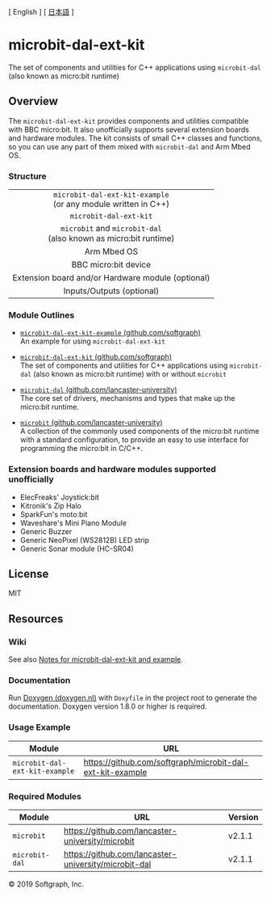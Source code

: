 [ English ] [ [日本語](README_ja.md) ]

# microbit-dal-ext-kit

The set of components and utilities for C++ applications using `microbit-dal` (also known as micro:bit runtime)

## Overview

The `microbit-dal-ext-kit` provides components and utilities compatible with BBC micro:bit. It also unofficially supports several extension boards and hardware modules. The kit consists of small C++ classes and functions, so you can use any part of them mixed with `microbit-dal` and Arm Mbed OS.

### Structure

<table>
	<tr><td align="center">
<code>microbit-dal-ext-kit-example</code>
	<br>
(or any module written in C++)
	</td></tr>
	<tr><td align="center">
<code>microbit-dal-ext-kit</code>
	</td></tr>
	<tr><td align="center">
<code>microbit</code>
and
<code>microbit-dal</code>
	<br>
(also known as micro:bit runtime)
	</td></tr>
	<tr><td align="center">
Arm Mbed OS
	</td></tr>
	<tr><td align="center">
BBC micro:bit device
	</td></tr>
	<tr><td align="center">
Extension board and/or Hardware module (optional)
	</td></tr>
	<tr><td align="center">
Inputs/Outputs (optional)
	</td></tr>
	</table>

### Module Outlines

+ [`microbit-dal-ext-kit-example` (github.com/softgraph)](https://github.com/softgraph/microbit-dal-ext-kit-example)  
An example for using `microbit-dal-ext-kit`

+ [`microbit-dal-ext-kit` (github.com/softgraph)](https://github.com/softgraph/microbit-dal-ext-kit)  
The set of components and utilities for C++ applications using `microbit-dal` (also known as micro:bit runtime) with or without `microbit`

+ [`microbit-dal` (github.com/lancaster-university)](https://github.com/lancaster-university/microbit-dal)  
The core set of drivers, mechanisms and types that make up the micro:bit runtime.

+ [`microbit` (github.com/lancaster-university)](https://github.com/lancaster-university/microbit)  
A collection of the commonly used components of the micro:bit runtime with a standard configuration, to provide an easy to use interface for programming the micro:bit in C/C++.

### Extension boards and hardware modules supported unofficially

+ ElecFreaks' Joystick:bit
+ Kitronik's Zip Halo
+ SparkFun's moto:bit
+ Waveshare's Mini Piano Module
+ Generic Buzzer
+ Generic NeoPixel (WS2812B) LED strip
+ Generic Sonar module (HC-SR04)

## License

MIT

## Resources

### Wiki

See also [Notes for microbit-dal-ext-kit and example](https://github.com/softgraph/microbit-dal-ext-kit-example/wiki).

### Documentation

Run [Doxygen (doxygen.nl)](http://www.doxygen.nl/download.html#latestsrc) with `Doxyfile` in the project root to generate the documentation. Doxygen version 1.8.0 or higher is required.

### Usage Example

Module         | URL
-------------- | ---
`microbit-dal-ext-kit-example` | <https://github.com/softgraph/microbit-dal-ext-kit-example>

### Required Modules

Module         | URL | Version
-------------- | --- | -------
`microbit`     | <https://github.com/lancaster-university/microbit>     | v2.1.1
`microbit-dal` | <https://github.com/lancaster-university/microbit-dal> | v2.1.1

© 2019 Softgraph, Inc.
